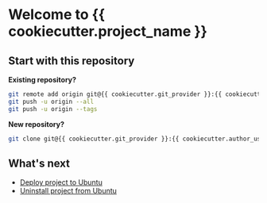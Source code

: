 # Welcome to {{ cookiecutter.project_name }}

## Start with this repository ##

**Existing repository?**

```bash
git remote add origin git@{{ cookiecutter.git_provider }}:{{ cookiecutter.author_username }}/{{ cookiecutter.repo_name }}.git
git push -u origin --all
git push -u origin --tags
```

**New repository?**

```bash
git clone git@{{ cookiecutter.git_provider }}:{{ cookiecutter.author_username }}/{{ cookiecutter.repo_name }}.git
```

## What's next ##

* [Deploy project to Ubuntu](docs/DEPLOYMENT.md)
* [Uninstall project from Ubuntu](docs/UNINSTALL.md)
